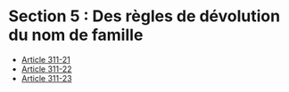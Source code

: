 # Section 5 : Des règles de dévolution du nom de famille

- [Article 311-21](article-311-21.md)
- [Article 311-22](article-311-22.md)
- [Article 311-23](article-311-23.md)
